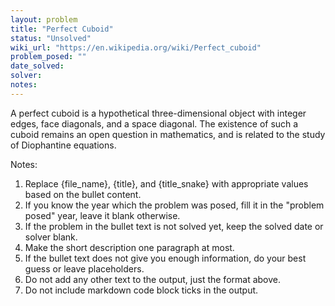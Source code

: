 ```yaml
---
layout: problem
title: "Perfect Cuboid"
status: "Unsolved"
wiki_url: "https://en.wikipedia.org/wiki/Perfect_cuboid"
problem_posed: ""
date_solved:
solver:
notes:
---
```

A perfect cuboid is a hypothetical three-dimensional object with integer edges, face diagonals, and a space diagonal. The existence of such a cuboid remains an open question in mathematics, and is related to the study of Diophantine equations.


Notes:
1) Replace {file_name}, {title}, and {title_snake} with appropriate values based on the bullet content.
2) If you know the year which the problem was posed, fill it in the "problem posed" year, leave it blank otherwise.
3) If the problem in the  bullet text is not solved yet, keep the solved date or solver blank.
4) Make the short description one paragraph at most.
5) If the bullet text does not give you enough information, do your best guess or leave placeholders.
6) Do not add any other text to the output, just the format above.
7) Do not include markdown code block ticks in the output.